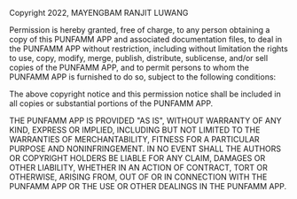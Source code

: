 Copyright 2022, MAYENGBAM RANJIT LUWANG

Permission is hereby granted, free of charge, to any person obtaining a copy of this PUNFAMM APP and associated documentation files, to deal in the PUNFAMM APP without restriction, including without limitation the rights to use, copy, modify, merge, publish, distribute, sublicense, and/or sell copies of the PUNFAMM APP, and to permit persons to whom the PUNFAMM APP is furnished to do so, subject to the following conditions:

The above copyright notice and this permission notice shall be included in all copies or substantial portions of the PUNFAMM APP.

THE PUNFAMM APP IS PROVIDED "AS IS", WITHOUT WARRANTY OF ANY KIND, EXPRESS OR IMPLIED, INCLUDING BUT NOT LIMITED TO THE WARRANTIES OF MERCHANTABILITY, FITNESS FOR A PARTICULAR PURPOSE AND NONINFRINGEMENT. IN NO EVENT SHALL THE AUTHORS OR COPYRIGHT HOLDERS BE LIABLE FOR ANY CLAIM, DAMAGES OR OTHER LIABILITY, WHETHER IN AN ACTION OF CONTRACT, TORT OR OTHERWISE, ARISING FROM, OUT OF OR IN CONNECTION WITH THE PUNFAMM APP OR THE USE OR OTHER DEALINGS IN THE PUNFAMM APP.